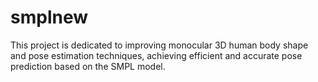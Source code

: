 # smplnew
This project is dedicated to improving monocular 3D human body shape and pose estimation techniques, achieving efficient and accurate pose prediction based on the SMPL model. 
